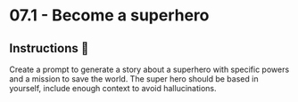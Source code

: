 # 07.1 - Become a superhero

## Instructions 📌

Create a prompt to generate a story about a superhero with specific powers and a mission to save the world. The super hero should be based in yourself, include enough context to avoid hallucinations.